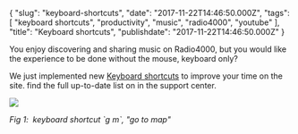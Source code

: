 {
    "slug": "keyboard-shortcuts",
    "date": "2017-11-22T14:46:50.000Z",
    "tags": [
        "keyboard shortcuts",
        "productivity",
        "music",
        "radio4000",
        "youtube"
    ],
    "title": "Keyboard shortcuts",
    "publishdate": "2017-11-22T14:46:50.000Z"
}

You enjoy discovering and sharing music on Radio4000, but you would like the experience to be done without the mouse, keyboard only?

We just implemented new [Keyboard shortcuts](https://support.internet4000.com/radio4000/#keyboard-shortcuts) to improve your time on the site. find the full up-to-date list on in the support center.

![](/images/tumblr_inline_ozthgo9uhJ1qcamag_1280.jpg)

*Fig 1:  keyboard shortcut \`g m\`, "go to map"*
